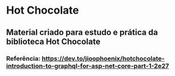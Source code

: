 # Hot Chocolate
## Material criado para estudo e prática da biblioteca Hot Chocolate

### Referência: https://dev.to/jioophoenix/hotchocolate-introduction-to-graphql-for-asp-net-core-part-1-2e27

